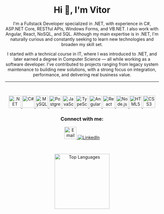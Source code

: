 <h1 align="center">Hi 👋, I'm Vitor</h1>

<p align="center">
I'm a Fullstack Developer specialized in .NET, with experience in C#, ASP.NET Core, RESTful APIs, Windows Forms, and VB.NET. I also work with Angular, React, NoSQL, and SQL. Although my main expertise is in .NET, I'm naturally curious and constantly seeking to learn new technologies and broaden my skill set.
</p>

<p align="center">
I started with a technical course in IT, where I was introduced to .NET, and later earned a degree in Computer Science — all while working as a software developer. I've contributed to projects ranging from legacy system maintenance to building new solutions, with a strong focus on integration, performance, and delivering real business value.
</p>

<hr><br/>

<p align="center">  
  <a href="https://dotnet.microsoft.com/" target="_blank" rel="noreferrer">
    <img src="https://raw.githubusercontent.com/danielcranney/readme-generator/main/public/icons/skills/dot-net-colored.svg" alt=".NET" width="40" height="40"/>
  </a>

  <a href="https://learn.microsoft.com/en-us/dotnet/csharp/" target="_blank" rel="noreferrer">
    <img src="https://raw.githubusercontent.com/danielcranney/readme-generator/main/public/icons/skills/csharp-colored.svg" alt="C#" width="40" height="40"/>
  </a>

  <a href="https://www.mysql.com/" target="_blank" rel="noreferrer">
    <img src="https://raw.githubusercontent.com/danielcranney/readme-generator/main/public/icons/skills/mysql-colored.svg" alt="MySQL" width="40" height="40"/>
  </a>

  <a href="https://www.postgresql.org/" target="_blank" rel="noreferrer">
    <img src="https://raw.githubusercontent.com/danielcranney/readme-generator/main/public/icons/skills/postgresql-colored.svg" alt="PostgreSQL" width="40" height="40"/>
  </a>

  <a href="https://developer.mozilla.org/en-US/docs/Web/JavaScript" target="_blank" rel="noreferrer">
    <img src="https://raw.githubusercontent.com/danielcranney/readme-generator/main/public/icons/skills/javascript-colored.svg" alt="JavaScript" width="40" height="40"/>
  </a>

  <a href="https://www.typescriptlang.org/" target="_blank" rel="noreferrer">
    <img src="https://raw.githubusercontent.com/danielcranney/readme-generator/main/public/icons/skills/typescript-colored.svg" alt="TypeScript" width="40" height="40"/>
  </a>

  <a href="https://angular.io/" target="_blank" rel="noreferrer">
    <img src="https://raw.githubusercontent.com/danielcranney/readme-generator/main/public/icons/skills/angularjs-colored.svg" alt="Angular" width="40" height="40"/>
  </a>

  <a href="https://react.dev/" target="_blank" rel="noreferrer">
    <img src="https://raw.githubusercontent.com/danielcranney/readme-generator/main/public/icons/skills/react-colored.svg" alt="React" width="40" height="40"/>
  </a>

  <a href="https://nodejs.org/" target="_blank" rel="noreferrer">
    <img src="https://raw.githubusercontent.com/danielcranney/readme-generator/main/public/icons/skills/nodejs-colored.svg" alt="Node.js" width="40" height="40"/>
  </a>

  <a href="https://developer.mozilla.org/en-US/docs/Web/HTML" target="_blank" rel="noreferrer">
    <img src="https://raw.githubusercontent.com/danielcranney/readme-generator/main/public/icons/skills/html5-colored.svg" alt="HTML5" width="40" height="40"/>
  </a>

  <a href="https://developer.mozilla.org/en-US/docs/Web/CSS" target="_blank" rel="noreferrer">
    <img src="https://raw.githubusercontent.com/danielcranney/readme-generator/main/public/icons/skills/css3-colored.svg" alt="CSS3" width="40" height="40"/>
  </a>
</p>

<h3 align="center">Connect with me:</h3>
<p align="center">
  <a href="mailto:vitor-martini@outlook.com" target="_blank" rel="noreferrer">
    <img src="https://img.icons8.com/color/48/000000/apple-mail.png" alt="Email" width="40" height="40"/>
  </a>

  <a href="https://linkedin.com/in/vitor-martini" target="_blank">
    <img src="https://img.shields.io/badge/-LinkedIn-%230077B5?style=for-the-badge&logo=linkedin&logoColor=white" alt="LinkedIn"/>
  </a>  
</p>

<br/>
<div>
  <p align="center">
    <img height="180em" src="https://github-readme-stats.vercel.app/api/top-langs/?username=vitor-martini&layout=compact&hide=html,shell&title_color=bd93f9&text_color=ffffff&icon_color=50fa7b&bg_color=282a36&hide_border=true" alt="Top Languages"/>
  </p>
</div>
